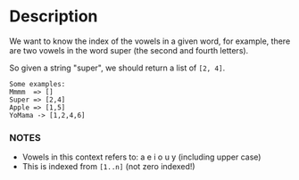 # Description

We want to know the index of the vowels in a given word, for example, there are two vowels in the word super (the second and fourth letters).

So given a string "super", we should return a list of `[2, 4]`.

```
Some examples:
Mmmm  => []
Super => [2,4]
Apple => [1,5]
YoMama -> [1,2,4,6]
```

### NOTES

- Vowels in this context refers to: a e i o u y (including upper case)
- This is indexed from `[1..n]` (not zero indexed!)
